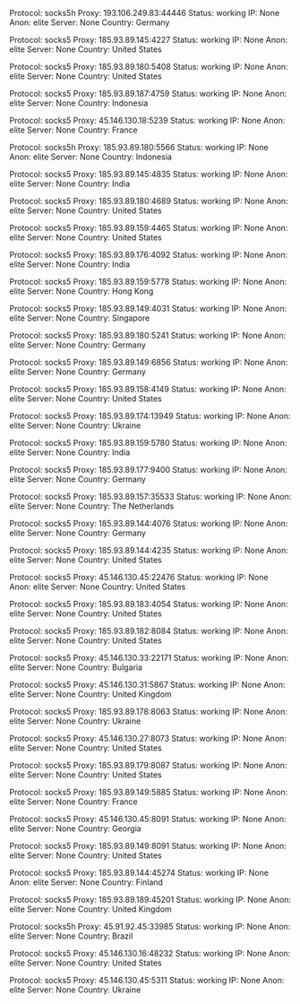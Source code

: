 Protocol: socks5h
Proxy: 193.106.249.83:44446
Status: working
IP: None
Anon: elite
Server: None
Country: Germany

Protocol: socks5
Proxy: 185.93.89.145:4227
Status: working
IP: None
Anon: elite
Server: None
Country: United States

Protocol: socks5
Proxy: 185.93.89.180:5408
Status: working
IP: None
Anon: elite
Server: None
Country: United States

Protocol: socks5
Proxy: 185.93.89.187:4759
Status: working
IP: None
Anon: elite
Server: None
Country: Indonesia

Protocol: socks5
Proxy: 45.146.130.18:5239
Status: working
IP: None
Anon: elite
Server: None
Country: France

Protocol: socks5h
Proxy: 185.93.89.180:5566
Status: working
IP: None
Anon: elite
Server: None
Country: Indonesia

Protocol: socks5
Proxy: 185.93.89.145:4835
Status: working
IP: None
Anon: elite
Server: None
Country: India

Protocol: socks5
Proxy: 185.93.89.180:4689
Status: working
IP: None
Anon: elite
Server: None
Country: United States

Protocol: socks5
Proxy: 185.93.89.159:4465
Status: working
IP: None
Anon: elite
Server: None
Country: United States

Protocol: socks5
Proxy: 185.93.89.176:4092
Status: working
IP: None
Anon: elite
Server: None
Country: India

Protocol: socks5
Proxy: 185.93.89.159:5778
Status: working
IP: None
Anon: elite
Server: None
Country: Hong Kong

Protocol: socks5
Proxy: 185.93.89.149:4031
Status: working
IP: None
Anon: elite
Server: None
Country: Singapore

Protocol: socks5
Proxy: 185.93.89.180:5241
Status: working
IP: None
Anon: elite
Server: None
Country: Germany

Protocol: socks5
Proxy: 185.93.89.149:6856
Status: working
IP: None
Anon: elite
Server: None
Country: Germany

Protocol: socks5
Proxy: 185.93.89.158:4149
Status: working
IP: None
Anon: elite
Server: None
Country: United States

Protocol: socks5
Proxy: 185.93.89.174:13949
Status: working
IP: None
Anon: elite
Server: None
Country: Ukraine

Protocol: socks5
Proxy: 185.93.89.159:5780
Status: working
IP: None
Anon: elite
Server: None
Country: India

Protocol: socks5
Proxy: 185.93.89.177:9400
Status: working
IP: None
Anon: elite
Server: None
Country: Germany

Protocol: socks5
Proxy: 185.93.89.157:35533
Status: working
IP: None
Anon: elite
Server: None
Country: The Netherlands

Protocol: socks5
Proxy: 185.93.89.144:4076
Status: working
IP: None
Anon: elite
Server: None
Country: Germany

Protocol: socks5
Proxy: 185.93.89.144:4235
Status: working
IP: None
Anon: elite
Server: None
Country: United States

Protocol: socks5
Proxy: 45.146.130.45:22476
Status: working
IP: None
Anon: elite
Server: None
Country: United States

Protocol: socks5
Proxy: 185.93.89.183:4054
Status: working
IP: None
Anon: elite
Server: None
Country: United States

Protocol: socks5
Proxy: 185.93.89.182:8084
Status: working
IP: None
Anon: elite
Server: None
Country: United States

Protocol: socks5
Proxy: 45.146.130.33:22171
Status: working
IP: None
Anon: elite
Server: None
Country: Bulgaria

Protocol: socks5
Proxy: 45.146.130.31:5867
Status: working
IP: None
Anon: elite
Server: None
Country: United Kingdom

Protocol: socks5
Proxy: 185.93.89.178:8063
Status: working
IP: None
Anon: elite
Server: None
Country: Ukraine

Protocol: socks5
Proxy: 45.146.130.27:8073
Status: working
IP: None
Anon: elite
Server: None
Country: United States

Protocol: socks5
Proxy: 185.93.89.179:8087
Status: working
IP: None
Anon: elite
Server: None
Country: United States

Protocol: socks5
Proxy: 185.93.89.149:5885
Status: working
IP: None
Anon: elite
Server: None
Country: France

Protocol: socks5
Proxy: 45.146.130.45:8091
Status: working
IP: None
Anon: elite
Server: None
Country: Georgia

Protocol: socks5
Proxy: 185.93.89.149:8091
Status: working
IP: None
Anon: elite
Server: None
Country: United States

Protocol: socks5
Proxy: 185.93.89.144:45274
Status: working
IP: None
Anon: elite
Server: None
Country: Finland

Protocol: socks5
Proxy: 185.93.89.189:45201
Status: working
IP: None
Anon: elite
Server: None
Country: United Kingdom

Protocol: socks5h
Proxy: 45.91.92.45:33985
Status: working
IP: None
Anon: elite
Server: None
Country: Brazil

Protocol: socks5
Proxy: 45.146.130.16:48232
Status: working
IP: None
Anon: elite
Server: None
Country: United States

Protocol: socks5
Proxy: 45.146.130.45:5311
Status: working
IP: None
Anon: elite
Server: None
Country: Ukraine

